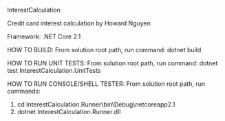 InterestCalculation

Credit card interest calculation by Howard Nguyen

Framework: .NET Core 2.1

HOW TO BUILD:
From solution root path, run command: dotnet build

HOW TO RUN UNIT TESTS:
From solution root path, run command: dotnet test InterestCalculation.UnitTests

HOW TO RUN CONSOLE/SHELL TESTER:
From solution root path, run commands:
1. cd InterestCalculation.Runner\bin\Debug\netcoreapp2.1
2. dotnet InterestCalculation.Runner.dll
